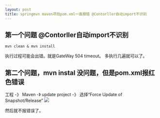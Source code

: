 ```yaml
---
layout: post
title: springmvn maven项目pom.xml一直报错 @Contorller自动import不识别
---
```



## 第一个问题  @Contorller自动import不识别

```
mvn clean & mvn install
```

执行过程可能会出错。就是GateWay 504 timeout。
多执行几遍就可以了。


## 第二个问题，mvn instal 没问题，但是pom.xml报红色错误

工程 -》 Maven -》 update project -》 选择“Force Update of Snapshot/Release”
![](/docs/images/2021-01-22-13-46-57.png)

然后就不报错误了。